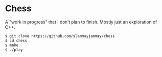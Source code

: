 # Chess

A "work in progress" that I don't plan to finish. Mostly just an exploration of C++.

```sh
$ git clone https://github.com/slammayjammay/chess
$ cd chess
$ make
$ ./play
```
